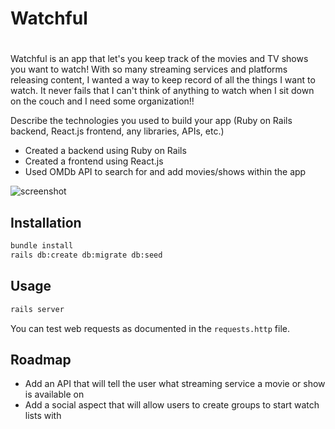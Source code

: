 # Watchful

# <Watchful>

Watchful is an app that let's you keep track of the movies and TV shows you want to watch! With so many streaming services and platforms releasing content, I wanted a way to keep record of all the things I want to watch. It never fails that I can't think of anything to watch when I sit down on the couch and I need some organization!!

Describe the technologies you used to build your app (Ruby on Rails backend, React.js frontend, any libraries, APIs, etc.)

- Created a backend using Ruby on Rails
- Created a frontend using React.js
- Used OMDb API to search for and add movies/shows within the app

![screenshot](screenshot.png)

## Installation

```bash
bundle install
rails db:create db:migrate db:seed
```

## Usage

```bash
rails server
```

You can test web requests as documented in the `requests.http` file.

## Roadmap

- Add an API that will tell the user what streaming service a movie or show is available on
- Add a social aspect that will allow users to create groups to start watch lists with
